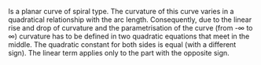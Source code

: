 Is a planar curve of spiral type. The curvature of this curve varies in a quadratical relationship with the arc length. Consequently, due to the linear rise and drop of curvature and the parametrisation of the curve (from -∞ to ∞) curvature has to be defined in two quadratic equations that meet in the middle. The quadratic constant for both sides is equal (with a different sign). The linear term applies only to the part with the opposite sign.
